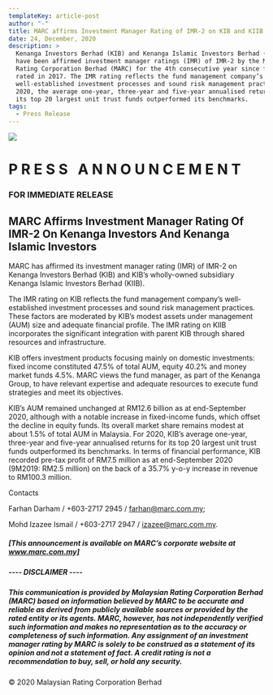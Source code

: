 ```yaml
---
templateKey: article-post
author: "-"
title: MARC affirms Investment Manager Rating of IMR-2 on KIB and KIIB
date: 24, December, 2020
description: >
  Kenanga Investors Berhad (KIB) and Kenanga Islamic Investors Berhad (KIIB)
  have been affirmed investment manager ratings (IMR) of IMR-2 by the Malaysian
  Rating Corporation Berhad (MARC) for the 4th consecutive year since first
  rated in 2017. The IMR rating reflects the fund management company’s
  well-established investment processes and sound risk management practices. For
  2020, the average one-year, three-year and five-year annualised returns for
  its top 20 largest unit trust funds outperformed its benchmarks. 
tags:
  - Press Release
---
```

![](/img/2018-05-16-marc-rating-2018.png)

# P R E S S   A N N O U N C E M E N T

### FOR IMMEDIATE RELEASE

## MARC Affirms Investment Manager Rating Of IMR-2 On Kenanga Investors And Kenanga Islamic Investors

MARC has affirmed its investment manager rating (IMR) of IMR-2 on Kenanga Investors Berhad (KIB) and KIB’s wholly-owned subsidiary Kenanga Islamic Investors Berhad (KIIB).

The IMR rating on KIB reflects the fund management company’s well-established investment processes and sound risk management practices. These factors are moderated by KIB’s modest assets under management (AUM) size and adequate financial profile. The IMR rating on KIIB incorporates the significant integration with parent KIB through shared resources and infrastructure.

KIB offers investment products focusing mainly on domestic investments: fixed income constituted 47.5% of total AUM, equity 40.2% and money market funds 4.5%. MARC views the fund manager, as part of the Kenanga Group, to have relevant expertise and adequate resources to execute fund strategies and meet its objectives.

KIB’s AUM remained unchanged at RM12.6 billion as at end-September 2020, although with a notable increase in fixed-income funds, which offset the decline in equity funds. Its overall market share remains modest at about 1.5% of total AUM in Malaysia. For 2020, KIB’s average one-year, three-year and five-year annualised returns for its top 20 largest unit trust funds outperformed its benchmarks. In terms of financial performance, KIB recorded pre-tax profit of RM7.5 million as at end-September 2020 (9M2019: RM2.5 million) on the back of a 35.7% y-o-y increase in revenue to RM100.3 million.

Contacts

Farhan Darham / +603-2717 2945 / farhan@marc.com.my;

Mohd Izazee Ismail / +603-2717 2947 / izazee@marc.com.my.

##### \[This announcement is available on MARC’s corporate website at www.marc.com.my]

##### \---- DISCLAIMER ----

##### This communication is provided by Malaysian Rating Corporation Berhad (MARC) based on information believed by MARC to be accurate and reliable as derived from publicly available sources or provided by the rated entity or its agents. MARC, however, has not independently verified such information and makes no representation as to the accuracy or completeness of such information. Any assignment of an investment manager rating by MARC is solely to be construed as a statement of its opinion and not a statement of fact. A credit rating is not a recommendation to buy, sell, or hold any security.

© 2020 Malaysian Rating Corporation Berhad